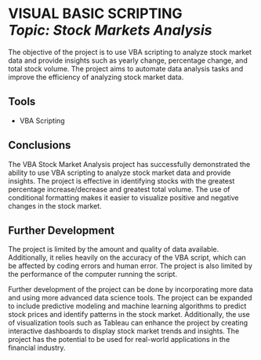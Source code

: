 <h1 align="left"> VISUAL BASIC SCRIPTING<br><i>Topic: Stock Markets Analysis</i> </h1> 

The objective of the project is to use VBA scripting to analyze stock market data and provide insights such as yearly change, percentage change, and total stock volume. The project aims to automate data analysis tasks and improve the efficiency of analyzing stock market data.

## Tools
- VBA Scripting

## Conclusions
The VBA Stock Market Analysis project has successfully demonstrated the ability to use VBA scripting to analyze stock market data and provide insights. The project is effective in identifying stocks with the greatest percentage increase/decrease and greatest total volume. The use of conditional formatting makes it easier to visualize positive and negative changes in the stock market.

## Further Development
The project is limited by the amount and quality of data available. Additionally, it relies heavily on the accuracy of the VBA script, which can be affected by coding errors and human error. The project is also limited by the performance of the computer running the script.

Further development of the project can be done by incorporating more data and using more advanced data science tools. The project can be expanded to include predictive modeling and machine learning algorithms to predict stock prices and identify patterns in the stock market. Additionally, the use of visualization tools such as Tableau can enhance the project by creating interactive dashboards to display stock market trends and insights. The project has the potential to be used for real-world applications in the financial industry.

